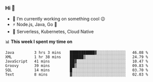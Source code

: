 ### Hi 👋

<!--
**nodejh/nodejh** is a ✨ _special_ ✨ repository because its `README.md` (this file) appears on your GitHub profile.

Here are some ideas to get you started:

- 🔭 I’m currently working on ...
- 🌱 I’m currently learning ...
- 👯 I’m looking to collaborate on ...
- 🤔 I’m looking for help with ...
- 💬 Ask me about ...
- 📫 How to reach me: ...
- 😄 Pronouns: ...
- ⚡ Fun fact: ...
-->

- 🔭 I’m currently working on something cool :wink:
- ⚡ Node.js, Java, Go :thought_balloon:
- 🤖 Serverless, Kubernetes, Cloud Native

📊 **This week I spent my time on**

<!--START_SECTION:waka-->

```text
Java         3 hrs 3 mins    ███████████▓░░░░░░░░░░░░░   46.08 %
XML          1 hr 38 mins    ██████▒░░░░░░░░░░░░░░░░░░   24.79 %
JavaScript   41 mins         ██▓░░░░░░░░░░░░░░░░░░░░░░   10.47 %
Groovy       39 mins         ██▒░░░░░░░░░░░░░░░░░░░░░░   09.83 %
SQL          14 mins         █░░░░░░░░░░░░░░░░░░░░░░░░   03.70 %
Text         8 mins          ▓░░░░░░░░░░░░░░░░░░░░░░░░   02.03 %
```

<!--END_SECTION:waka-->


<!--
:traffic_light: **Visitors**

![visitors](https://visitor-badge.glitch.me/badge?page_id=nodejh.nodejh)
-->
